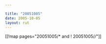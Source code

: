 ```yaml
---

title: "20051005"
date: 2005-10-05
layout: rut
---
```


[[!map pages="20051005/* and ! 20051005/*/*"]]
